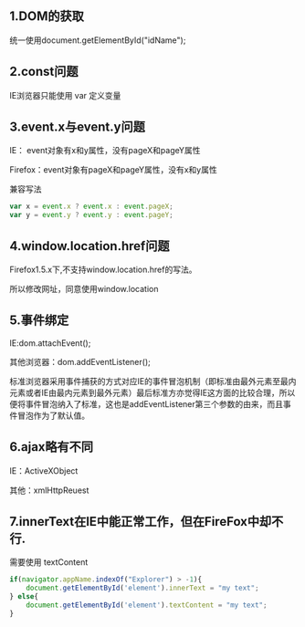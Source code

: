## 1.DOM的获取

 统一使用document.getElementById("idName"); 



## 2.const问题

IE浏览器只能使用 var 定义变量



## 3.event.x与event.y问题

IE： event对象有x和y属性，没有pageX和pageY属性

Firefox：event对象有pageX和pageY属性，没有x和y属性

兼容写法

```js
var x = event.x ? event.x : event.pageX;
var y = event.y ? event.y : event.pageY;
```



## 4.window.location.href问题

 Firefox1.5.x下,不支持window.location.href的写法。

所以修改网址，同意使用window.location



## 5.事件绑定

IE:dom.attachEvent();

其他浏览器：dom.addEventListener();

标准浏览器采用事件捕获的方式对应IE的事件冒泡机制（即标准由最外元素至最内元素或者IE由最内元素到最外元素）最后标准方亦觉得IE这方面的比较合理，所以便将事件冒泡纳入了标准，这也是addEventListener第三个参数的由来，而且事件冒泡作为了默认值。



## 6.ajax略有不同

IE：ActiveXObject

其他：xmlHttpReuest 



## 7.innerText在IE中能正常工作，但在FireFox中却不行.

需要使用 textContent 

```js
if(navigator.appName.indexOf("Explorer") > -1){
	document.getElementById('element').innerText = "my text";
} else{
	document.getElementById('element').textContent = "my text";
}
```







